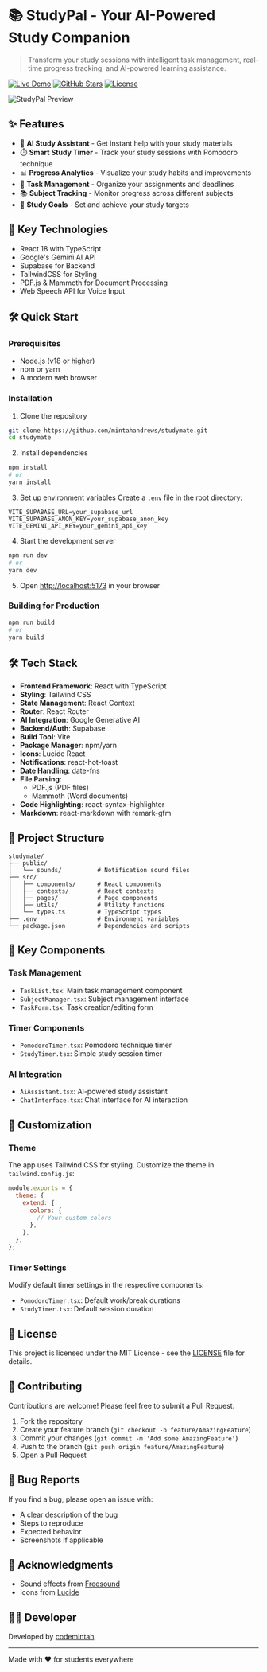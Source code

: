 # 📚 StudyPal - Your AI-Powered Study Companion

> Transform your study sessions with intelligent task management, real-time progress tracking, and AI-powered learning assistance.

[![Live Demo](https://img.shields.io/badge/Live-Demo-brightgreen)](https://studymatesite.netlify.app)
[![GitHub Stars](https://img.shields.io/github/stars/mintahandrews/studymate?style=social)](https://github.com/mintahandrews/studymate)
[![License](https://img.shields.io/badge/license-MIT-blue.svg)](LICENSE)

![StudyPal Preview](StudyMatePreview.png)

## ✨ Features

- 🤖 **AI Study Assistant** - Get instant help with your study materials
- ⏱️ **Smart Study Timer** - Track your study sessions with Pomodoro technique
- 📊 **Progress Analytics** - Visualize your study habits and improvements
- 📝 **Task Management** - Organize your assignments and deadlines
- 📚 **Subject Tracking** - Monitor progress across different subjects
- 🎯 **Study Goals** - Set and achieve your study targets

## 🚀 Key Technologies

- React 18 with TypeScript
- Google's Gemini AI API
- Supabase for Backend
- TailwindCSS for Styling
- PDF.js & Mammoth for Document Processing
- Web Speech API for Voice Input

## 🛠️ Quick Start

### Prerequisites

- Node.js (v18 or higher)
- npm or yarn
- A modern web browser

### Installation

1. Clone the repository

```bash
git clone https://github.com/mintahandrews/studymate.git
cd studymate
```

2. Install dependencies

```bash
npm install
# or
yarn install
```

3. Set up environment variables
   Create a `.env` file in the root directory:

```env
VITE_SUPABASE_URL=your_supabase_url
VITE_SUPABASE_ANON_KEY=your_supabase_anon_key
VITE_GEMINI_API_KEY=your_gemini_api_key
```

4. Start the development server

```bash
npm run dev
# or
yarn dev
```

5. Open [http://localhost:5173](http://localhost:5173) in your browser

### Building for Production

```bash
npm run build
# or
yarn build
```

## 🛠️ Tech Stack

- **Frontend Framework**: React with TypeScript
- **Styling**: Tailwind CSS
- **State Management**: React Context
- **Router**: React Router
- **AI Integration**: Google Generative AI
- **Backend/Auth**: Supabase
- **Build Tool**: Vite
- **Package Manager**: npm/yarn
- **Icons**: Lucide React
- **Notifications**: react-hot-toast
- **Date Handling**: date-fns
- **File Parsing**:
  - PDF.js (PDF files)
  - Mammoth (Word documents)
- **Code Highlighting**: react-syntax-highlighter
- **Markdown**: react-markdown with remark-gfm

## 📁 Project Structure

```
studymate/
├── public/
│   └── sounds/          # Notification sound files
├── src/
│   ├── components/      # React components
│   ├── contexts/        # React contexts
│   ├── pages/           # Page components
│   ├── utils/           # Utility functions
│   └── types.ts         # TypeScript types
├── .env                 # Environment variables
└── package.json         # Dependencies and scripts
```

## 🔑 Key Components

### Task Management

- `TaskList.tsx`: Main task management component
- `SubjectManager.tsx`: Subject management interface
- `TaskForm.tsx`: Task creation/editing form

### Timer Components

- `PomodoroTimer.tsx`: Pomodoro technique timer
- `StudyTimer.tsx`: Simple study session timer

### AI Integration

- `AiAssistant.tsx`: AI-powered study assistant
- `ChatInterface.tsx`: Chat interface for AI interaction

## 🎨 Customization

### Theme

The app uses Tailwind CSS for styling. Customize the theme in `tailwind.config.js`:

```javascript
module.exports = {
  theme: {
    extend: {
      colors: {
        // Your custom colors
      },
    },
  },
};
```

### Timer Settings

Modify default timer settings in the respective components:

- `PomodoroTimer.tsx`: Default work/break durations
- `StudyTimer.tsx`: Default session duration

## 📝 License

This project is licensed under the MIT License - see the [LICENSE](licensee.md) file for details.

## 🤝 Contributing

Contributions are welcome! Please feel free to submit a Pull Request.

1. Fork the repository
2. Create your feature branch (`git checkout -b feature/AmazingFeature`)
3. Commit your changes (`git commit -m 'Add some AmazingFeature'`)
4. Push to the branch (`git push origin feature/AmazingFeature`)
5. Open a Pull Request

## 🐛 Bug Reports

If you find a bug, please open an issue with:

- A clear description of the bug
- Steps to reproduce
- Expected behavior
- Screenshots if applicable

## 🙏 Acknowledgments

- Sound effects from [Freesound](https://freesound.org/)
- Icons from [Lucide](https://lucide.dev/)

## 👨‍💻 Developer

Developed by [codemintah](https://github.com/mintahandrews)

---

Made with ❤️ for students everywhere
